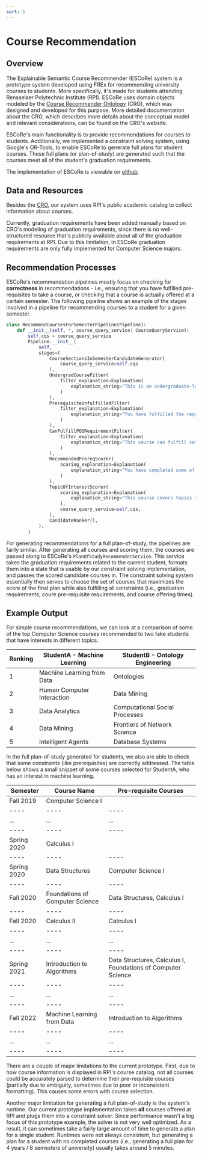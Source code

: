 ```yaml
---
sort: 5
---
```


# Course Recommendation

## Overview

The Explainable Semantic Course Recommender (ESCoRe) system is a prototype
system developed using FREx for recommending university courses to students.
More specifically, it's made for students attending Rensselaer Polytechnic
Institute (RPI). ESCoRe uses domain objects modeled by the 
[Course Recommender Ontology](https://rpi-ontology-engineering.netlify.app/oe2020/course-recommender/) (CRO),
which was designed and developed for this purpose. More detailed documentation
about the CRO, which describes more details about the conceptual model and
relevant considerations, can be found on the CRO's website.

ESCoRe's main functionality is to provide recommendations for courses to students.
Additionally, we implemented a constraint solving system, using Google's OR-Tools,
to enable ESCoRe to generate full plans for student courses. These full plans
(or plan-of-study) are generated such that the courses meet all of the student's
graduation requirements. 

The implementation of ESCoRe is viewable on [github](https://github.com/solashirai/ExplainableCourseRecommender/).

## Data and Resources

Besides the [CRO](https://rpi-ontology-engineering.netlify.app/oe2020/course-recommender/ontology),
our system uses RPI's public academic catalog to collect information about courses.

Currently, graduation requirements have been added manually based on CRO's modeling
of graduation requirements, since there is no well-structured resource that's
publicly available about all of the graduation requirements at RPI. 
Due to this limitation, in ESCoRe graduation requirements are only fully implemented
for Computer Science majors. 

## Recommendation Processes

ESCoRe's recommendation pipelines mostly focus on checking for __correctness__
in recommendations - i.e., ensuring that you have fulfilled pre-requisites to
take a course, or checking that a course is actually offered at a certain semester.
The following pipeline shows an example of the stages involved in a pipeline for
recommending courses to a student for a given semester.

``` python
class RecommendCoursesForSemesterPipeline(Pipeline):
    def __init__(self, *, course_query_service: CourseQueryService):
        self.cqs = course_query_service
        Pipeline.__init__(
            self,
            stages=(
                CourseSectionsInSemesterCandidateGenerator(
                    course_query_service=self.cqs
                ),
                UndergradCourseFilter(
                    filter_explanation=Explanation(
                        explanation_string="This is an undergraduate-level course."
                    )
                ),
                PrerequisiteUnfulfilledFilter(
                    filter_explanation=Explanation(
                        explanation_string="You have fulfilled the required prerequisites to take this course."
                    )
                ),
                CanFulfillPOSRequirementFilter(
                    filter_explanation=Explanation(
                        explanation_string="This course can fulfill some requirement towards your degree."
                    )
                ),
                RecommendedPrereqScorer(
                    scoring_explanation=Explanation(
                        explanation_string="You have completed some of the recommended prerequisites for this course."
                    )
                ),
                TopicOfInterestScorer(
                    scoring_explanation=Explanation(
                        explanation_string="This course covers topics that you have indicated as being interested in."
                    ),
                    course_query_service=self.cqs,
                ),
                CandidateRanker(),
            ),
        )
``` 

For generating recommendations for a full plan-of-study, the pipelines are fairly similar.
After generating all courses and scoring them, the courses are passed along to
ESCoRe's `PlanOfStudyRecommenderService`. This service takes the graduation
requirements related to the current student, formats them into a state
that is usable by our constraint solving implementation, and passes the
scored candidate courses in. The constraint solving system essentially then
serves to choose the set of courses that maximizes the score of the final plan
while also fulfilling all constraints (i.e., graduation requirements, 
coure pre-requisite requirements, and course offering times).

## Example Output

For simple course recommendations, we can look at a comparison of some of the
top Computer Science courses recommended to two fake students that have
interests in different topics.

| Ranking | StudentA - Machine Learning | StudentB - Ontology Engineering |
| ---- | ---- | ---- |
| 1 | Machine Learning from Data | Ontologies |  
| 2 | Human Computer Interaction | Data Mining |  
| 3 | Data Analytics | Computational Social Processes |  
| 4 | Data Mining | Frontiers of Network Science |  
| 5 | Intelligent Agents | Database Systems |

In the full plan-of-study generated for students, we also are able to 
check that some constraints (like prerequisites) are correctly addressed.
The table below shows a small snippet of some courses selected for 
StudentA, who has an interest in machine learning.

| Semester | Course Name | Pre-requisite Courses |
| ---- | ---- | ---- |
| Fall 2019 | Computer Science I |   |
| ---- | ---- | ---- |
| ... | ... | ... |
| ---- | ---- | ---- |
| Spring 2020 | Calculus I |  |
| ---- | ---- | ---- |
| Spring 2020 | Data Structures | Computer Science I |
| ---- | ---- | ---- |
| Fall 2020 | Foundations of Computer Science | Data Structures, Calculus I |
| ---- | ---- | ---- |
| Fall 2020 | Calculus II | Calculus I |
| ---- | ---- | ---- |
| ... | ... | ... |
| ---- | ---- | ---- |
| Spring 2021 | Introduction to Algorithms | Data Structures, Calculus I, Foundations of Computer Science |
| ---- | ---- | ---- |
| ... | ... | ... |
| ---- | ---- | ---- |
| Fall 2022 | Machine Learning from Data | Introduction to Algorithms|
| ---- | ---- | ---- |
| ... | ... | ... |
| ---- | ---- | ---- |

There are a couple of major limitations to the current prototype.
First, due to how course information is displayed in RPI's course catalog,
not all courses could be accurately parsed to determine their pre-requisite
courses (partially due to ambiguity, sometimes due to poor or
inconsistent formatting). This causes some errors with course selection.

Another major limitation for generating a full plan-of-study is the system's
runtime. Our current prototype implementation takes __all__ courses offered
at RPI and plugs them into a constraint solver. Since performance wasn't a
big focus of this prototype example, the solver is not very well optimized.
As a result, it can sometimes take a fairly large amount of time to generate
a plan for a single student. Runtimes were not always consistent, but
generating a plan for a student with no completed courses (i.e., generating
a full plan for 4 years / 8 semesters of university) usually takes around 5 minutes.
